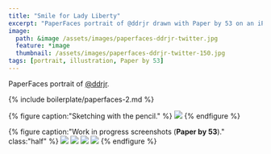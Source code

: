 ```yaml
---
title: "Smile for Lady Liberty"
excerpt: "PaperFaces portrait of @ddrjr drawn with Paper by 53 on an iPad."
image: 
  path: &image /assets/images/paperfaces-ddrjr-twitter.jpg 
  feature: *image
  thumbnail: /assets/images/paperfaces-ddrjr-twitter-150.jpg
tags: [portrait, illustration, Paper by 53]
---
```


PaperFaces portrait of <a href="http://twitter.com/ddrjr">@ddrjr</a>.

{% include boilerplate/paperfaces-2.md %}

{% figure caption:"Sketching with the pencil." %}
[![](/assets/images/paperfaces-ddrjr-process-1-750.jpg)](/assets/images/paperfaces-ddrjr-process-1-lg.jpg)
{% endfigure %}

{% figure caption:"Work in progress screenshots (**Paper by 53**)." class:"half" %}
[![](/assets/images/paperfaces-ddrjr-process-2-600.jpg)](/assets/images/paperfaces-ddrjr-process-2-lg.jpg)
[![](/assets/images/paperfaces-ddrjr-process-3-600.jpg)](/assets/images/paperfaces-ddrjr-process-3-lg.jpg)
[![](/assets/images/paperfaces-ddrjr-process-4-600.jpg)](/assets/images/paperfaces-ddrjr-process-4-lg.jpg)
[![](/assets/images/paperfaces-ddrjr-process-5-600.jpg)](/assets/images/paperfaces-ddrjr-process-5-lg.jpg)
{% endfigure %}
